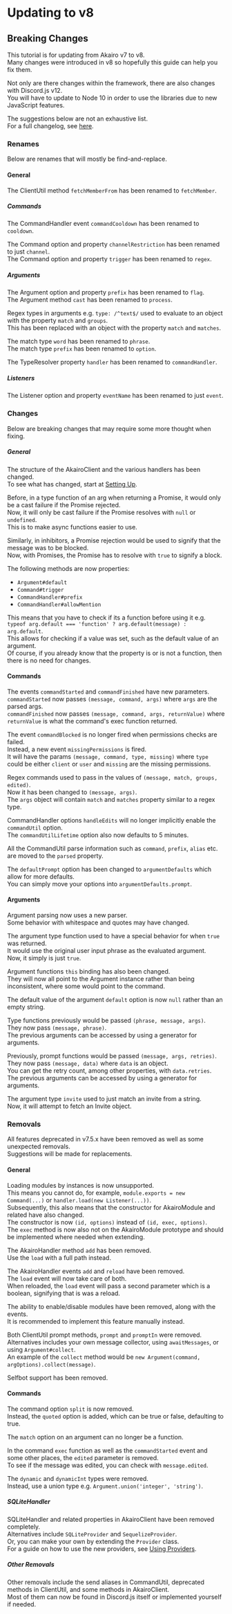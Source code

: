 # Updating to v8

## Breaking Changes

This tutorial is for updating from Akairo v7 to v8.  
Many changes were introduced in v8 so hopefully this guide can help you fix them.  

Not only are there changes within the framework, there are also changes with Discord.js v12.  
You will have to update to Node 10 in order to use the libraries due to new JavaScript features.  

The suggestions below are not an exhaustive list.  
For a full changelog, see [here](https://github.com/ItsAuric/discord-akairo/releases).  

### Renames

Below are renames that will mostly be find-and-replace.  

#### General

The ClientUtil method `fetchMemberFrom` has been renamed to `fetchMember`.  

##### Commands

The CommandHandler event `commandCooldown` has been renamed to `cooldown`.  

The Command option and property `channelRestriction` has been renamed to just `channel`.  
The Command option and property `trigger` has been renamed to `regex`.  

##### Arguments

The Argument option and property `prefix` has been renamed to `flag`.  
The Argument method `cast` has been renamed to `process`.  

Regex types in arguments e.g. `type: /^text$/` used to evaluate to an object with the property `match` and `groups`.  
This has been replaced with an object with the property `match` and `matches`.  

The match type `word` has been renamed to `phrase`.  
The match type `prefix` has been renamed to `option`.  

The TypeResolver property `handler` has been renamed to `commandHandler`.  

##### Listeners

The Listener option and property `eventName` has been renamed to just `event`.  

### Changes

Below are breaking changes that may require some more thought when fixing.  

##### General

The structure of the AkairoClient and the various handlers has been changed.  
To see what has changed, start at [Setting Up](../basics/setup.md).  

Before, in a type function of an arg when returning a Promise, it would only be a cast failure if the Promise rejected.  
Now, it will only be cast failure if the Promise resolves with `null` or `undefined`.  
This is to make async functions easier to use.  

Similarly, in inhibitors, a Promise rejection would be used to signify that the message was to be blocked.  
Now, with Promises, the Promise has to resolve with `true` to signify a block.  

The following methods are now properties:  

- `Argument#default`
- `Command#trigger`
- `CommandHandler#prefix`
- `CommandHandler#allowMention`

This means that you have to check if its a function before using it e.g.  
`typeof arg.default === 'function' ? arg.default(message) : arg.default`.  
This allows for checking if a value was set, such as the default value of an argument.  
Of course, if you already know that the property is or is not a function, then there is no need for changes.  

#### Commands

The events `commandStarted` and `commandFinished` have new parameters.  
`commandStarted` now passes `(message, command, args)` where `args` are the parsed args.  
`commandFinished` now passes `(message, command, args, returnValue)` where `returnValue` is what the command's exec function returned.  

The event `commandBlocked` is no longer fired when permissions checks are failed.  
Instead, a new event `missingPermissions` is fired.  
It will have the params `(message, command, type, missing)` where `type` could be either `client` or `user` and `missing` are the missing permissions.  

Regex commands used to pass in the values of `(message, match, groups, edited)`.  
Now it has been changed to `(message, args)`.  
The `args` object will contain `match` and `matches` property similar to a regex type.  

CommandHandler options `handleEdits` will no longer implicitly enable the `commandUtil` option.  
The `commandUtilLifetime` option also now defaults to 5 minutes.  

All the CommandUtil parse information such as `command`, `prefix`, `alias` etc. are moved to the `parsed` property.  

The `defaultPrompt` option has been changed to `argumentDefaults` which allow for more defaults.  
You can simply move your options into `argumentDefaults.prompt`.  

#### Arguments

Argument parsing now uses a new parser.  
Some behavior with whitespace and quotes may have changed.  

The argument type function used to have a special behavior for when `true` was returned.  
It would use the original user input phrase as the evaluated argument.  
Now, it simply is just `true`.  

Argument functions `this` binding has also been changed.  
They will now all point to the Argument instance rather than being inconsistent, where some would point to the command.  

The default value of the argument `default` option is now `null` rather than an empty string.  

Type functions previously would be passed `(phrase, message, args)`.  
They now pass `(message, phrase)`.  
The previous arguments can be accessed by using a generator for arguments.  

Previously, prompt functions would be passed `(message, args, retries)`.  
They now pass `(message, data)` where `data` is an object.  
You can get the retry count, among other properties, with `data.retries`.  
The previous arguments can be accessed by using a generator for arguments.  

The argument type `invite` used to just match an invite from a string.  
Now, it will attempt to fetch an Invite object.  

### Removals

All features deprecated in v7.5.x have been removed as well as some unexpected removals.  
Suggestions will be made for replacements.  

#### General

Loading modules by instances is now unsupported.  
This means you cannot do, for example, `module.exports = new Command(...)` or `handler.load(new Listener(...))`.  
Subsequently, this also means that the constructor for AkairoModule and related have also changed.  
The constructor is now `(id, options)` instead of `(id, exec, options)`.  
The `exec` method is now also not on the AkairoModule prototype and should be implemented where needed when extending.  

The AkairoHandler method `add` has been removed.  
Use the `load` with a full path instead.  

The AkairoHandler events `add` and `reload` have been removed.  
The `load` event will now take care of both.  
When reloaded, the `load` event will pass a second parameter which is a boolean, signifying that is was a reload.  

The ability to enable/disable modules have been removed, along with the events.  
It is recommended to implement this feature manually instead.  

Both ClientUtil prompt methods, `prompt` and `promptIn` were removed.  
Alternatives includes your own message collector, using `awaitMessages`, or using `Argument#collect`.  
An example of the `collect` method would be `new Argument(command, argOptions).collect(message)`.  

Selfbot support has been removed.  

#### Commands

The command option `split` is now removed.  
Instead, the `quoted` option is added, which can be true or false, defaulting to true.  

The `match` option on an argument can no longer be a function.  

In the command `exec` function as well as the `commandStarted` event and some other places, the `edited` parameter is removed.  
To see if the message was edited, you can check with `message.edited`.

The `dynamic` and `dynamicInt` types were removed.  
Instead, use a union type e.g. `Argument.union('integer', 'string')`.  

##### SQLiteHandler

SQLiteHandler and related properties in AkairoClient have been removed completely.  
Alternatives include `SQLiteProvider` and `SequelizeProvider`.  
Or, you can make your own by extending the `Provider` class.  
For a guide on how to use the new providers, see [Using Providers](./providers,md).  

##### Other Removals

Other removals include the send aliases in CommandUtil, deprecated methods in ClientUtil, and some methods in AkairoClient.  
Most of them can now be found in Discord.js itself or implemented yourself if needed.  
